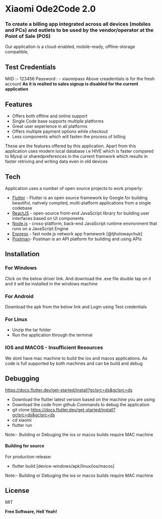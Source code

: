 # Xiaomi Ode2Code 2.0
### To create a billing app integrated across all devices (mobiles and PCs) and outlets to be used by the vendor/operator at the Point of Sale (POS)



Our application is a cloud-enabled, mobile-ready, offline-storage compatible,
## Test Credentials
MiID :- 123456 
Password : - xiaomipass
Above creadentials is for the fresh account
**As it is realted to sales signup is  disabled for the current application**

## Features

- Offers both offline and online support
- Single Code base supports multiple platforms
- Great user experience in all platforms
- Offers multiple payment options while checkout
- Less components which will fasten the process of billing


These are the features offered by this application. Apart from this application uses modern local database i.e HIVE which is faster compared to Mysql or sharedpreferences in the current framwork which results in faster retriving and writing data even in old devices

## Tech

Application  uses a number of open source projects to work properly:


- [Flutter] - Flutter is an open source framework by Google for building beautiful, natively                     compiled, multi-platform applications from a single codebase
- [ReactJS] - open-source front-end JavaScript library for building user interfaces based on UI components
- [Node.js] -  cross-platform, back-end JavaScript runtime environment that runs on a JavaScript Engine
- [Express] - fast node.js network app framework [@tjholowaychuk]
- [Postman]- Postman is an API platform for building and using APIs


## Installation

### For Windows
Click on the below driver link. And download the .exe file double tap on it and it will be installed in the windows machine 
### For Android
Download the apk from the below link and Login using Test credentials

### For Linux
- Unzip the tar folder
- Run the application through the terminal

### IOS and MACOS - Insufficient Resources
We dont have mac machine to build the ios and macos applications. As code is full supported by both machines and can be build and debug 


## Debugging

https://docs.flutter.dev/get-started/install?gclsrc=ds&gclsrc=ds
- Download the flutter latest version based on the machine you are using
- Download the code from github 
Commands to debug the application 
- git clone https://docs.flutter.dev/get-started/install?gclsrc=ds&gclsrc=ds
- cd xiaomi
- flutter run

 Note:- Building or Debuging the ios or macos builds require MAC machine

#### Building for source

For production release:

- flutter build [device-windows/apk/linux/ios/macos]

 Note:- Building or Debuging the ios or macos builds require MAC machine


## License

MIT

**Free Software, Hell Yeah!**
    
   [node.js]:<http://nodejs.org>
   [Flutter]:<https://flutter.dev/?gclsrc=ds&gclsrc=ds>
   [ReactJS]:<https://reactjs.org/>
   [Express]:<http://expressjs.com>
   [Postman]:<https://www.postman.com/>

   [PlDb]: <https://github.com/joemccann/dillinger/tree/master/plugins/dropbox/README.md>
   [PlGh]: <https://github.com/joemccann/dillinger/tree/master/plugins/github/README.md>
   [PlGd]: <https://github.com/joemccann/dillinger/tree/master/plugins/googledrive/README.md>
   [PlOd]: <https://github.com/joemccann/dillinger/tree/master/plugins/onedrive/README.md>
   [PlMe]: <https://github.com/joemccann/dillinger/tree/master/plugins/medium/README.md>
   [PlGa]: <https://github.com/RahulHP/dillinger/blob/master/plugins/googleanalytics/README.md>
